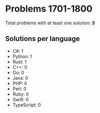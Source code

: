 # Problems 1701-1800

Total problems with at least one solution: **3**

## Solutions per language

- C#: 1
- Python: 1
- Rust: 1
- C++: 0
- Go: 0
- Java: 0
- PHP: 0
- Perl: 0
- Ruby: 0
- Swift: 0
- TypeScript: 0
